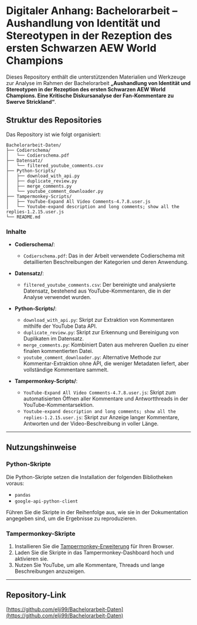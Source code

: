 # Digitaler Anhang: Bachelorarbeit – **Aushandlung von Identität und Stereotypen in der Rezeption des ersten Schwarzen AEW World Champions**

Dieses Repository enthält die unterstützenden Materialien und Werkzeuge zur Analyse im Rahmen der Bachelorarbeit **„Aushandlung von Identität und Stereotypen in der Rezeption des ersten Schwarzen AEW World Champions. Eine Kritische Diskursanalyse der Fan-Kommentare zu Swerve Strickland“**.

## Struktur des Repositories

Das Repository ist wie folgt organisiert:

```
Bachelorarbeit-Daten/
├── Codierschema/
│   └── Codierschema.pdf
├── Datensatz/
│   └── filtered_youtube_comments.csv
├── Python-Scripts/
│   ├── download_with_api.py
│   ├── duplicate_review.py
│   ├── merge_comments.py
│   └── youtube_comment_downloader.py
├── Tampermonkey-Scripts/
│   ├── YouTube-Expand All Video Comments-4.7.8.user.js
│   └── Youtube-expand description and long comments; show all the replies-1.2.15.user.js
└── README.md
```

### Inhalte

- **Codierschema/**:  
  - `Codierschema.pdf`: Das in der Arbeit verwendete Codierschema mit detaillierten Beschreibungen der Kategorien und deren Anwendung.

- **Datensatz/**:  
  - `filtered_youtube_comments.csv`: Der bereinigte und analysierte Datensatz, bestehend aus YouTube-Kommentaren, die in der Analyse verwendet wurden.

- **Python-Scripts/**:  
  - `download_with_api.py`: Skript zur Extraktion von Kommentaren mithilfe der YouTube Data API.  
  - `duplicate_review.py`: Skript zur Erkennung und Bereinigung von Duplikaten im Datensatz.  
  - `merge_comments.py`: Kombiniert Daten aus mehreren Quellen zu einer finalen kommentierten Datei.  
  - `youtube_comment_downloader.py`: Alternative Methode zur Kommentar-Extraktion ohne API, die weniger Metadaten liefert, aber vollständige Kommentare sammelt.

- **Tampermonkey-Scripts/**:  
  - `YouTube-Expand All Video Comments-4.7.8.user.js`: Skript zum automatisierten Öffnen aller Kommentare und Antwortthreads in der YouTube-Kommentarsektion.  
  - `Youtube-expand description and long comments; show all the replies-1.2.15.user.js`: Skript zur Anzeige langer Kommentare, Antworten und der Video-Beschreibung in voller Länge.

---

## Nutzungshinweise

### Python-Skripte
Die Python-Skripte setzen die Installation der folgenden Bibliotheken voraus:
- `pandas`
- `google-api-python-client`

Führen Sie die Skripte in der Reihenfolge aus, wie sie in der Dokumentation angegeben sind, um die Ergebnisse zu reproduzieren.

### Tampermonkey-Skripte
1. Installieren Sie die [Tampermonkey-Erweiterung](https://www.tampermonkey.net/) für Ihren Browser.
2. Laden Sie die Skripte in das Tampermonkey-Dashboard hoch und aktivieren sie.
3. Nutzen Sie YouTube, um alle Kommentare, Threads und lange Beschreibungen anzuzeigen.

---

## Repository-Link

[https://github.com/elji99/Bachelorarbeit-Daten](https://github.com/elji99/Bachelorarbeit-Daten)
